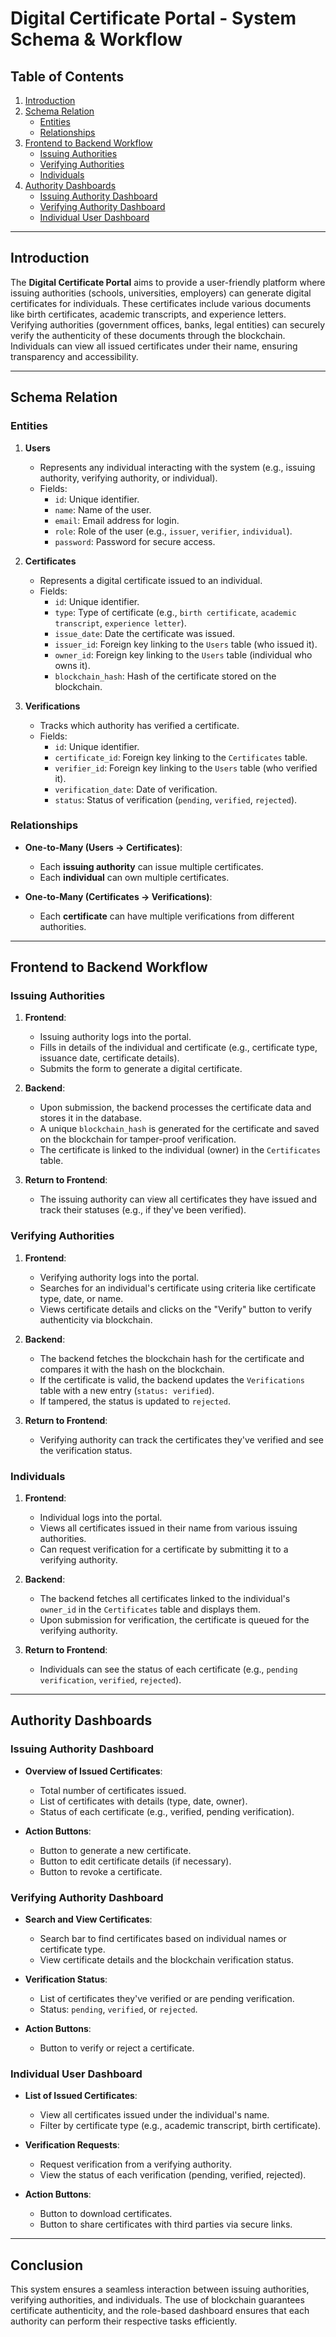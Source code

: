 # Digital Certificate Portal - System Schema & Workflow

## Table of Contents
1. [Introduction](#introduction)
2. [Schema Relation](#schema-relation)
    - [Entities](#entities)
    - [Relationships](#relationships)
3. [Frontend to Backend Workflow](#frontend-to-backend-workflow)
    - [Issuing Authorities](#issuing-authorities)
    - [Verifying Authorities](#verifying-authorities)
    - [Individuals](#individuals)
4. [Authority Dashboards](#authority-dashboards)
    - [Issuing Authority Dashboard](#issuing-authority-dashboard)
    - [Verifying Authority Dashboard](#verifying-authority-dashboard)
    - [Individual User Dashboard](#individual-user-dashboard)

---

## Introduction

The **Digital Certificate Portal** aims to provide a user-friendly platform where issuing authorities (schools, universities, employers) can generate digital certificates for individuals. These certificates include various documents like birth certificates, academic transcripts, and experience letters. Verifying authorities (government offices, banks, legal entities) can securely verify the authenticity of these documents through the blockchain. Individuals can view all issued certificates under their name, ensuring transparency and accessibility.

---

## Schema Relation

### Entities

1. **Users**
   - Represents any individual interacting with the system (e.g., issuing authority, verifying authority, or individual).
   - Fields:
     - `id`: Unique identifier.
     - `name`: Name of the user.
     - `email`: Email address for login.
     - `role`: Role of the user (e.g., `issuer`, `verifier`, `individual`).
     - `password`: Password for secure access.

2. **Certificates**
   - Represents a digital certificate issued to an individual.
   - Fields:
     - `id`: Unique identifier.
     - `type`: Type of certificate (e.g., `birth certificate`, `academic transcript`, `experience letter`).
     - `issue_date`: Date the certificate was issued.
     - `issuer_id`: Foreign key linking to the `Users` table (who issued it).
     - `owner_id`: Foreign key linking to the `Users` table (individual who owns it).
     - `blockchain_hash`: Hash of the certificate stored on the blockchain.

3. **Verifications**
   - Tracks which authority has verified a certificate.
   - Fields:
     - `id`: Unique identifier.
     - `certificate_id`: Foreign key linking to the `Certificates` table.
     - `verifier_id`: Foreign key linking to the `Users` table (who verified it).
     - `verification_date`: Date of verification.
     - `status`: Status of verification (`pending`, `verified`, `rejected`).

### Relationships

- **One-to-Many (Users -> Certificates)**:
  - Each **issuing authority** can issue multiple certificates.
  - Each **individual** can own multiple certificates.
  
- **One-to-Many (Certificates -> Verifications)**:
  - Each **certificate** can have multiple verifications from different authorities.

---

## Frontend to Backend Workflow

### Issuing Authorities

1. **Frontend**:
   - Issuing authority logs into the portal.
   - Fills in details of the individual and certificate (e.g., certificate type, issuance date, certificate details).
   - Submits the form to generate a digital certificate.
   
2. **Backend**:
   - Upon submission, the backend processes the certificate data and stores it in the database.
   - A unique `blockchain_hash` is generated for the certificate and saved on the blockchain for tamper-proof verification.
   - The certificate is linked to the individual (owner) in the `Certificates` table.
   
3. **Return to Frontend**:
   - The issuing authority can view all certificates they have issued and track their statuses (e.g., if they've been verified).

### Verifying Authorities

1. **Frontend**:
   - Verifying authority logs into the portal.
   - Searches for an individual's certificate using criteria like certificate type, date, or name.
   - Views certificate details and clicks on the "Verify" button to verify authenticity via blockchain.
   
2. **Backend**:
   - The backend fetches the blockchain hash for the certificate and compares it with the hash on the blockchain.
   - If the certificate is valid, the backend updates the `Verifications` table with a new entry (`status: verified`).
   - If tampered, the status is updated to `rejected`.
   
3. **Return to Frontend**:
   - Verifying authority can track the certificates they've verified and see the verification status.

### Individuals

1. **Frontend**:
   - Individual logs into the portal.
   - Views all certificates issued in their name from various issuing authorities.
   - Can request verification for a certificate by submitting it to a verifying authority.

2. **Backend**:
   - The backend fetches all certificates linked to the individual's `owner_id` in the `Certificates` table and displays them.
   - Upon submission for verification, the certificate is queued for the verifying authority.

3. **Return to Frontend**:
   - Individuals can see the status of each certificate (e.g., `pending verification`, `verified`, `rejected`).

---

## Authority Dashboards

### Issuing Authority Dashboard

- **Overview of Issued Certificates**:
  - Total number of certificates issued.
  - List of certificates with details (type, date, owner).
  - Status of each certificate (e.g., verified, pending verification).
  
- **Action Buttons**:
  - Button to generate a new certificate.
  - Button to edit certificate details (if necessary).
  - Button to revoke a certificate.

### Verifying Authority Dashboard

- **Search and View Certificates**:
  - Search bar to find certificates based on individual names or certificate type.
  - View certificate details and the blockchain verification status.
  
- **Verification Status**:
  - List of certificates they've verified or are pending verification.
  - Status: `pending`, `verified`, or `rejected`.

- **Action Buttons**:
  - Button to verify or reject a certificate.

### Individual User Dashboard

- **List of Issued Certificates**:
  - View all certificates issued under the individual's name.
  - Filter by certificate type (e.g., academic transcript, birth certificate).
  
- **Verification Requests**:
  - Request verification from a verifying authority.
  - View the status of each verification (pending, verified, rejected).

- **Action Buttons**:
  - Button to download certificates.
  - Button to share certificates with third parties via secure links.

---

## Conclusion

This system ensures a seamless interaction between issuing authorities, verifying authorities, and individuals. The use of blockchain guarantees certificate authenticity, and the role-based dashboard ensures that each authority can perform their respective tasks efficiently.